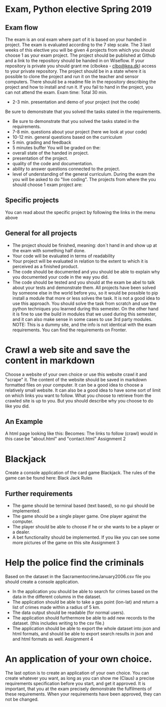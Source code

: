 
# Exam, Python elective Spring 2019
## Exam flow
The exam is an oral exam where part of it is based on your handed in project. The exam is evaluated according to the
            7 step scale.
The 3 last weeks of this elective you will be given 4 projects from which you should choose 1 as your exam
            project.
The project should be published at Github and a link to the repository should be handed in on Wiseflow. If
            your repository is private you should grant me (clbokea - clbo@kea.dk) access to your private repository.
The project should be in a state where it is possible to clone the project and run it on the teacher and
            sensor computers. There should be a readme file in the repository describing the project and how to install
            and run it.
If you fail to hand in the project, you can not attend the exam.
Exam time: Total 30 min.
* 2-3 min. presentation and demo of your project (not the code)
                
Be sure to demonstrate that you solved the tasks stated in the requirements.
* Be sure to demonstrate that you solved the tasks stated in the requirements.
* 7-8 min. questions about your project (here we look at your code)
* 10-12 min. general questions based on the curriculum
* 5 min. grading and feedback
* 5 minutes buffer
You will be graded on the:
* overall state of the handed in project.
* presentation of the project.
* quality of the code and documentation.
* ability to answer questions connected to the project.
* level of understanding of the general curriculum.
During the exam the you will be asked to do "live coding".
The projects from where the you should choose 1 exam project are:
## Specific projects
You can read about the specific project by following the links in the menu above
## General for all projects
* The project should be finished, meaning: don´t hand in and show up at the exam with something half done.
* Your code will be evaluated in terms of readability
* Your project will be evaluated in relation to the extent to which it is perceived as a finished product.
* The code should be documented and you should be able to explain why you documented your code in the way
                you
                did.
* The code should be tested and you should at the exam be abel to talk about your tests and demonstrate
                them.
All projects have been solved by someone else in the world before you, so it would be possible to pip
            install a
            module that more or less solves the task. It is not a good idea to use this approach. You should solve the
            task from scratch and use the python techniques you learned during this semester.
            On the other hand it is fine to use the build in modules that we used during this semester, and it can also make sense in some cases to use 3rd party modules.
NOTE: This is a dummy site, and the info is not identical with the exam
                requirements. You can find the requirements on Fronter.
# Crawl a web site and save the content in markdown
Choose a website of your own choice or use this website
            crawl it and "scrape" it.
The content of the website should be saved in markdown formatted files on your computer.
It can be a good idea to choose a relatively small website.
It can also be a good idea to have some sort of limit on which links you want to follow.
What you choose to retrieve from the crawled site is up to you. But you should describe why you choose to do
            like you did.
## An Example
A html page looking like this:
Becomes:
The links to follow (crawl) would in this case be "about.html" and "contact.html"
Assignment 2
# Blackjack
Create a console application of the card game Blackjack.
The rules of the game can be found here: Black Jack Rules
## Further requirements
* The game should be terminal based (text based), so no gui should be implemented.
* The game should be a single player game. One player against the computer.
* The player should be able to choose if he or she wants to be a player or a dealer.
* A bet functionality should be implemented.
If you like you can see some more pictures of the game on this site
Assignment 3
# Help the police find the criminals
Based on the dataset in the SacramentocrimeJanuary2006.csv
            file you should create a console application.
* In the application you should be able to search for crimes based on the data in the different columns in
                the dataset.
* The application should be able to take a gps point (lon-lat) and return a list of crimes made within a
                radius of 5 km.
* The data output should be readable (for normal users).
* The application should furthermore be able to add new records to the dataset. (this includes writing to
                the csv file.)
* The application should be able to export the whole dataset into json and html formats, and should be
                able to export search results in json and and html formats as well.
Assignment 4
# An application of your own choice.
The last option is to create an application of your own choice.
You can create whatever you want, as long as you can show me (Claus) a precise requirements specification
            before you start, and get it approved.
It is important, that you at the exam precisely demonstrate the fulfilments of these requirements.
When your requirements have been approved, they can not be changed.
